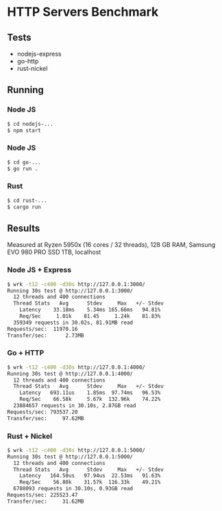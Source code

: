 # HTTP Servers Benchmark

## Tests
* nodejs-express
* go-http
* rust-nickel

## Running

### Node JS

```bash
$ cd nodejs-...
$ npm start
```

### Node JS

```bash
$ cd go-...
$ go run .
```

### Rust

```bash
$ cd rust-...
$ cargo run
```

## Results

Measured at Ryzen 5950x (16 cores / 32 threads), 128 GB RAM, Samsung EVO 980 PRO SSD 1TB, localhost

### Node JS + Express

```bash
$ wrk -t12 -c400 -d30s http://127.0.0.1:3000/
Running 30s test @ http://127.0.0.1:3000/
  12 threads and 400 connections
  Thread Stats   Avg      Stdev     Max   +/- Stdev
    Latency    33.18ms    5.34ms 165.66ms   94.81%
    Req/Sec     1.01k    81.45     1.24k    81.83%
  359349 requests in 30.02s, 81.91MB read
Requests/sec:  11970.16
Transfer/sec:      2.73MB
```

### Go + HTTP
```bash
$ wrk -t12 -c400 -d30s http://127.0.0.1:4000/
Running 30s test @ http://127.0.0.1:4000/
  12 threads and 400 connections
  Thread Stats   Avg      Stdev     Max   +/- Stdev
    Latency   693.11us    1.85ms  97.74ms   96.53%
    Req/Sec    66.58k     5.67k  132.96k    74.22%
  23884657 requests in 30.10s, 2.87GB read
Requests/sec: 793537.20
Transfer/sec:     97.62MB
```

### Rust + Nickel
```bash
$ wrk -t12 -c400 -d30s http://127.0.0.1:5000/
Running 30s test @ http://127.0.0.1:5000/
  12 threads and 400 connections
  Thread Stats   Avg      Stdev     Max   +/- Stdev
    Latency   164.50us   97.94us  22.53ms   91.63%
    Req/Sec    56.80k    31.57k  116.33k    49.21%
  6788093 requests in 30.10s, 0.93GB read
Requests/sec: 225523.47
Transfer/sec:     31.62MB
```